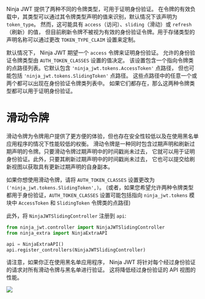 
Ninja JWT 提供了两种不同的令牌类型，可用于证明身份验证。
在令牌的有效负载中，其类型可以通过其令牌类型声明的值来识别，默认情况下该声明为 `token_type`。
然而，这可能具有 `access`（访问）、`sliding`（滑动）或 `refresh`（刷新）的值，
但目前刷新令牌不被视为有效的身份验证令牌。用于存储类型的声明名称可以通过更改 `TOKEN_TYPE_CLAIM` 设置来定制。

默认情况下， Ninja JWT 期望一个 `access` 令牌来证明身份验证。
允许的身份验证令牌类型由 `AUTH_TOKEN_CLASSES` 设置的值决定。 
该设置包含一个指向令牌类的点路径列表。它默认包含 `'ninja_jwt.tokens.AccessToken'` 点路径，
但也可能包括 `'ninja_jwt.tokens.SlidingToken'` 点路径。
这些点路径中的任意一个或两个都可以出现在身份验证令牌类列表中。
如果它们都存在，那么这两种令牌类型都可以用于证明身份验证。

滑动令牌
==============

滑动令牌为令牌用户提供了更方便的体验，但也存在安全性较低以及在使用黑名单应用程序的情况下性能较低的权衡。
滑动令牌是一种同时包含过期声明和刷新过期声明的令牌。只要滑动令牌过期声明中的时间戳尚未过去，
它就可以用于证明身份验证。此外，只要其刷新过期声明中的时间戳尚未过去，
它也可以提交给刷新视图以获取具有更新过期声明的自身副本。

如果你想使用滑动令牌，请将 `AUTH_TOKEN_CLASSES` 设置更改为 `('ninja_jwt.tokens.SlidingToken',)`。
(或者，如果您希望允许两种令牌类型都用于身份验证，`AUTH_TOKEN_CLASSES` 设置可能包括指向 `ninja_jwt.tokens` 
模块中 `AccessToken` 和 `SlidingToken` 令牌类的点路径)

此外，将 `NinjaJWTSlidingController` 注册到 `api`:
```python
from ninja_jwt.controller import NinjaJWTSlidingController
from ninja_extra import NinjaExtraAPI

api = NinjaExtraAPI()
api.register_controllers(NinjaJWTSlidingController)

```

请注意，如果你正在使用黑名单应用程序， Ninja JWT 将针对每个经过身份验证的请求对所有滑动令牌与黑名单进行验证。
这将降低经过身份验证的 API 视图的性能。

<img style="object-fit: cover; object-position: 50% 50%;" loading="lazy" fetchpriority="auto" aria-hidden="true" draggable="false" src="https://picsum.photos/825/47.jpg">
